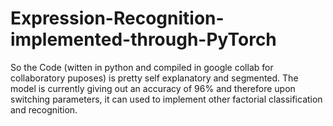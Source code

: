 # Expression-Recognition-implemented-through-PyTorch

So the Code (witten in python and compiled in google collab for collaboratory puposes) is pretty self explanatory and segmented. The model is currently giving out an accuracy of 96% and therefore upon switching parameters, it can used to implement other factorial classification and recognition.
